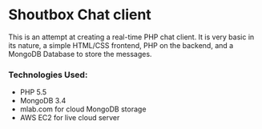 <h1>Shoutbox Chat client</h1>

<p>This is an attempt at creating a real-time PHP chat client. It is very basic in its nature, a simple HTML/CSS frontend,
PHP on the backend, and a MongoDB Database to store the messages.</p> 

<h3>Technologies Used:</h3>

<ul>
<li>PHP 5.5</li>
<li>MongoDB 3.4</li>
<li>mlab.com for cloud MongoDB storage</li>
<li>AWS EC2 for live cloud server</li>
</ul>


